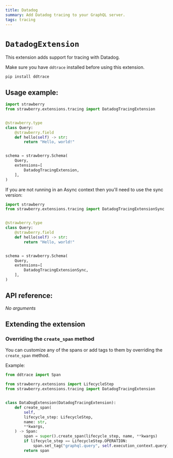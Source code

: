 ```yaml
---
title: Datadog
summary: Add Datadog tracing to your GraphQL server.
tags: tracing
---
```


# `DatadogExtension`

This extension adds support for tracing with Datadog.

<Note>

Make sure you have `ddtrace` installed before using this extension.

```shell
pip install ddtrace
```

</Note>

## Usage example:

```python
import strawberry
from strawberry.extensions.tracing import DatadogTracingExtension


@strawberry.type
class Query:
    @strawberry.field
    def hello(self) -> str:
        return "Hello, world!"


schema = strawberry.Schema(
    Query,
    extensions=[
        DatadogTracingExtension,
    ],
)
```

<Note>

If you are not running in an Async context then you'll need to use the sync
version:

```python
import strawberry
from strawberry.extensions.tracing import DatadogTracingExtensionSync


@strawberry.type
class Query:
    @strawberry.field
    def hello(self) -> str:
        return "Hello, world!"


schema = strawberry.Schema(
    Query,
    extensions=[
        DatadogTracingExtensionSync,
    ],
)
```

</Note>

## API reference:

_No arguments_

## Extending the extension

### Overriding the `create_span` method

You can customize any of the spans or add tags to them by overriding the
`create_span` method.

Example:

```python
from ddtrace import Span

from strawberry.extensions import LifecycleStep
from strawberry.extensions.tracing import DatadogTracingExtension


class DataDogExtension(DatadogTracingExtension):
    def create_span(
        self,
        lifecycle_step: LifecycleStep,
        name: str,
        **kwargs,
    ) -> Span:
        span = super().create_span(lifecycle_step, name, **kwargs)
        if lifecycle_step == LifecycleStep.OPERATION:
            span.set_tag("graphql.query", self.execution_context.query)
        return span
```
